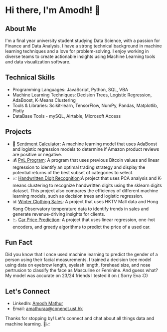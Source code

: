 # Hi there, I'm Amodh! 👋

## About Me

I'm a final year university student studying Data Science, with a passion for Finance and Data Analysis. I have a strong technical background in machine learning techniques and a love for problem-solving. I enjoy working in diverse teams to create actionable insights using Machine Learning tools and data visualization software.

## Technical Skills

- Programming Languages: JavaScript, Python, SQL, VBA
- Machine Learning Techniques: Decision Trees, Logistic Regression, AdaBoost, K-Means Clustering
- Tools & Libraries: Scikit-learn, TensorFlow, NumPy, Pandas, Matplotlib, Plotly
- DataBase Tools - mySQL, Airtable, Microsoft Access

## Projects

- 🤖 [Sentiment Calculator](https://github.com/yourname/sentiment-calculator): A machine learning model that uses AdaBoost and logistic regression models to determine if Amazon product reviews are positive or negative.
- 💰 [PnL Program](https://github.com/yourname/pnl-program): A program that uses previous Bitcoin values and linear regression to identify an optimal trading strategy and display the potential returns of the best subset of categories to select.
- 📈 [Handwritten Digit Recognition](https://github.com/yourname/handwritten-digit-recognition):A project that uses PCA analysis and K-means clustering to recognize handwritten digits using the sklearn digits dataset. This project also compares the efficiency of different machine learning models, such as decision trees and logistic regression.
- 📊 [Winter Clothing Sales](https://github.com/amathuraa/Data_analysis/tree/main/HKTV_MALL_ANALYSIS): A project that uses HKTV Mall data and Hong Kong Observatory temperature data to identify trends in sales and generate revenue-driving insights for clients.
- 📉 [Car Price Prediction](https://github.com/amathuraa/Data_analysis/tree/main/Car_price_modelling): A project that uses linear regression, one-hot encoders, and greedy algorithms to predict the price of a used car.

## Fun Fact

Did you know that I once used machine learning to predict the gender of a person using their facial measurements. I trained a decision tree model using data on eyebrow length, eyelash length, forehead size, and nose pertrusion to classify the face as Masculine or Feminine. And guess what? My model was accurate on 23/24 friends I tested it on ( Sorry Eva :D)

## Let's Connect

- LinkedIn: [Amodh Mathur](https://www.linkedin.com/amathuraa)
- Email: [amathuraa@conenct.ust.hk](mailto:amathuraa@conenct.ust.hk)

Thanks for stopping by! Let's connect and chat about all things data and machine learning. 🤖📈
